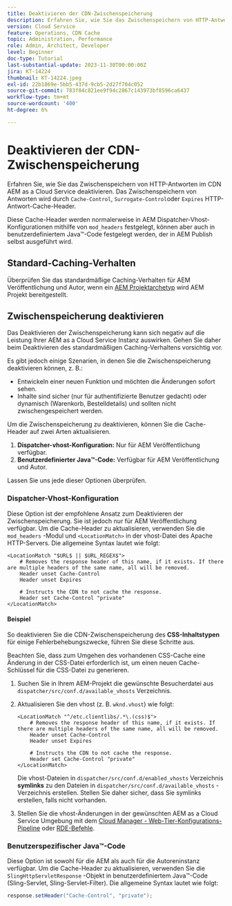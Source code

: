 ```yaml
---
title: Deaktivieren der CDN-Zwischenspeicherung
description: Erfahren Sie, wie Sie das Zwischenspeichern von HTTP-Antworten im CDN AEM as a Cloud Service deaktivieren.
version: Cloud Service
feature: Operations, CDN Cache
topic: Administration, Performance
role: Admin, Architect, Developer
level: Beginner
doc-type: Tutorial
last-substantial-update: 2023-11-30T00:00:00Z
jira: KT-14224
thumbnail: KT-14224.jpeg
exl-id: 22b1869e-5bb5-437d-9cb5-2d27f704c052
source-git-commit: 783f84c821ee9f94c2867c143973bf8596ca6437
workflow-type: tm+mt
source-wordcount: '400'
ht-degree: 6%

---
```


# Deaktivieren der CDN-Zwischenspeicherung

Erfahren Sie, wie Sie das Zwischenspeichern von HTTP-Antworten im CDN AEM as a Cloud Service deaktivieren. Das Zwischenspeichern von Antworten wird durch `Cache-Control`, `Surrogate-Control`oder `Expires` HTTP-Antwort-Cache-Header.

Diese Cache-Header werden normalerweise in AEM Dispatcher-Vhost-Konfigurationen mithilfe von `mod_headers` festgelegt, können aber auch in benutzerdefiniertem Java™-Code festgelegt werden, der in AEM Publish selbst ausgeführt wird.

## Standard-Caching-Verhalten

Überprüfen Sie das standardmäßige Caching-Verhalten für AEM Veröffentlichung und Autor, wenn ein [AEM Projektarchetyp](./enable-caching.md#default-caching-behavior) wird AEM Projekt bereitgestellt.

## Zwischenspeicherung deaktivieren

Das Deaktivieren der Zwischenspeicherung kann sich negativ auf die Leistung Ihrer AEM as a Cloud Service Instanz auswirken. Gehen Sie daher beim Deaktivieren des standardmäßigen Caching-Verhaltens vorsichtig vor.

Es gibt jedoch einige Szenarien, in denen Sie die Zwischenspeicherung deaktivieren können, z. B.:

- Entwickeln einer neuen Funktion und möchten die Änderungen sofort sehen.
- Inhalte sind sicher (nur für authentifizierte Benutzer gedacht) oder dynamisch (Warenkorb, Bestelldetails) und sollten nicht zwischengespeichert werden.

Um die Zwischenspeicherung zu deaktivieren, können Sie die Cache-Header auf zwei Arten aktualisieren.

1. **Dispatcher-vhost-Konfiguration:** Nur für AEM Veröffentlichung verfügbar.
1. **Benutzerdefinierter Java™-Code:** Verfügbar für AEM Veröffentlichung und Autor.

Lassen Sie uns jede dieser Optionen überprüfen.

### Dispatcher-Vhost-Konfiguration

Diese Option ist der empfohlene Ansatz zum Deaktivieren der Zwischenspeicherung. Sie ist jedoch nur für AEM Veröffentlichung verfügbar. Um die Cache-Header zu aktualisieren, verwenden Sie die `mod_headers` -Modul und `<LocationMatch>` in der vhost-Datei des Apache HTTP-Servers. Die allgemeine Syntax lautet wie folgt:

```
<LocationMatch "$URL$ || $URL_REGEX$">
    # Removes the response header of this name, if it exists. If there are multiple headers of the same name, all will be removed.
    Header unset Cache-Control
    Header unset Expires

    # Instructs the CDN to not cache the response.
    Header set Cache-Control "private"
</LocationMatch>
```

#### Beispiel

So deaktivieren Sie die CDN-Zwischenspeicherung des **CSS-Inhaltstypen** für einige Fehlerbehebungszwecke, führen Sie diese Schritte aus.

Beachten Sie, dass zum Umgehen des vorhandenen CSS-Cache eine Änderung in der CSS-Datei erforderlich ist, um einen neuen Cache-Schlüssel für die CSS-Datei zu generieren.

1. Suchen Sie in Ihrem AEM-Projekt die gewünschte Besucherdatei aus `dispatcher/src/conf.d/available_vhosts` Verzeichnis.
1. Aktualisieren Sie den vhost (z. B. `wknd.vhost`) wie folgt:

   ```
   <LocationMatch "^/etc.clientlibs/.*\.(css)$">
       # Removes the response header of this name, if it exists. If there are multiple headers of the same name, all will be removed.
       Header unset Cache-Control
       Header unset Expires
   
       # Instructs the CDN to not cache the response.
       Header set Cache-Control "private"
   </LocationMatch>
   ```

   Die vhost-Dateien in `dispatcher/src/conf.d/enabled_vhosts` Verzeichnis **symlinks** zu den Dateien in `dispatcher/src/conf.d/available_vhosts` -Verzeichnis erstellen. Stellen Sie daher sicher, dass Sie symlinks erstellen, falls nicht vorhanden.
1. Stellen Sie die vhost-Änderungen in der gewünschten AEM as a Cloud Service Umgebung mit dem [Cloud Manager - Web-Tier-Konfigurations-Pipeline](https://experienceleague.adobe.com/docs/experience-manager-cloud-service/content/implementing/using-cloud-manager/cicd-pipelines/introduction-ci-cd-pipelines.html?#web-tier-config-pipelines) oder [RDE-Befehle](https://experienceleague.adobe.com/docs/experience-manager-learn/cloud-service/developing/rde/how-to-use.html?lang=en#deploy-apache-or-dispatcher-configuration).

### Benutzerspezifischer Java™-Code

Diese Option ist sowohl für die AEM als auch für die Autoreninstanz verfügbar. Um die Cache-Header zu aktualisieren, verwenden Sie die `SlingHttpServletResponse` -Objekt in benutzerdefiniertem Java™-Code (Sling-Servlet, Sling-Servlet-Filter). Die allgemeine Syntax lautet wie folgt:

```java
response.setHeader("Cache-Control", "private");
```
